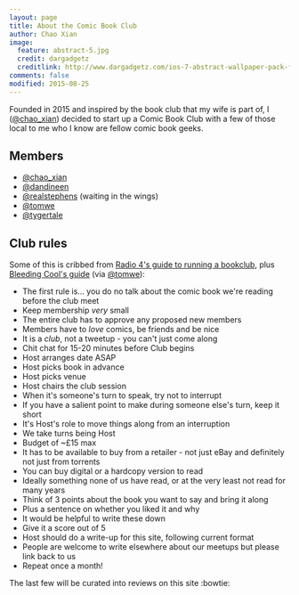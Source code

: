 ```yaml
---
layout: page
title: About the Comic Book Club
author: Chao Xian
image:
  feature: abstract-5.jpg
  credit: dargadgetz
  creditlink: http://www.dargadgetz.com/ios-7-abstract-wallpaper-pack-for-iphone-5-and-ipod-touch-retina/
comments: false
modified: 2015-08-25
---
```


Founded in 2015 and inspired by the book club that my wife is part of, I ([@chao_xian](https://twitter.com/chao_xian)) decided to start up a Comic Book Club with a few of those local to me who I know are fellow comic book geeks.

## Members

* [@chao_xian](https://twitter.com/chao_xian)
* [@dandineen](https://twitter.com/dandineen)
* [@realstephens](https://twitter.com/realstephens) (waiting in the wings)
* [@tomwe](https://twitter.com/tomwe)
* [@tygertale](https://twitter.com/tygertale)

## Club rules

Some of this is cribbed from [Radio 4's guide to running a bookclub](http://www.bbc.co.uk/radio4/features/book-club/running-a-club/), plus [Bleeding Cool's guide](http://www.bleedingcool.com/2015/06/26/how-to-create-a-graphic-novel-book-club-sdcc-and-cbldf-tell-you-how/) (via [@tomwe](https://twitter.com/tomwe)):

* The first rule is... you do no talk about the comic book we're reading before the club meet
* Keep membership *very* small
* The entire club has to approve any proposed new members
* Members have to *love* comics, be friends and be nice
* It is a *club*, not a tweetup - you can't just come along
* Chit chat for 15-20 minutes before Club begins
* Host arranges date ASAP
* Host picks book in advance
* Host picks venue
* Host chairs the club session
* When it's someone's turn to speak, try not to interrupt
* If you have a salient point to make during someone else's turn, keep it short
* It's Host's role to move things along from an interruption
* We take turns being Host
* Budget of ~£15 max
* It has to be available to buy from a retailer - not just eBay and definitely not just from torrents
* You can buy digital or a hardcopy version to read
* Ideally something none of us have read, or at the very least not read for many years
* Think of 3 points about the book you want to say and bring it along
* Plus a sentence on whether you liked it and why
* It would be helpful to write these down
* Give it a score out of 5
* Host should do a write-up for this site, following current format
* People are welcome to write elsewhere about our meetups but please link back to us
* Repeat once a month!

The last few will be curated into reviews on this site :bowtie:
